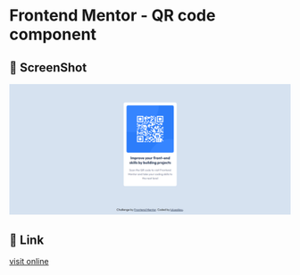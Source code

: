 # Frontend Mentor - QR code component

## 📸 ScreenShot

![screenshot](./screenshot.png)

## 🔗 Link

[visit online](https://lulusaikou.github.io/frontendmentor-challenges/qr-code-component/)
